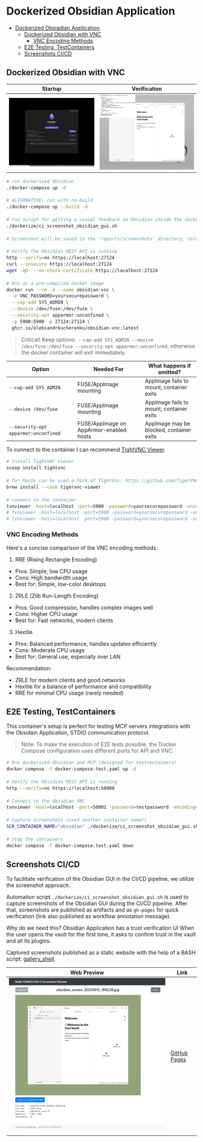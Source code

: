 # Dockerized Obsidian Application

<!-- TOC -->

- [Dockerized Obsiadian Application](#dockerized-obsiadian-application)
  - [Dockerized Obsidian with VNC](#dockerized-obsidian-with-vnc)
    - [VNC Encoding Methods](#vnc-encoding-methods)
  - [E2E Testing, TestContainers](#e2e-testing-testcontainers)
  - [Screenshots CI/CD](#screenshots-cicd)

<!-- /TOC -->

## Dockerized Obsidian with VNC

| Startup | Verification |
| --- | --- |
| ![Obsidian Main Screenshot](./obsidian-screenshot.jpg) | ![Docker](./obsidian-docker-setup.jpg) |

```bash
# run dockerized Obsidian
./docker-compose up -d

# ALTERNATIVE: run with re-build
./docker-compose up --build -d

# run script for getting a visual feedback on Obsidian inside the docker container
./dockerize/ci_screenshot_obsidian_gui.sh

# Screenshot will be saved in the 'reports/screenshots' directory, relative to project root

# Verify the Obsidian REST API is running
http --verify=no https://localhost:27124
curl --insecure https://localhost:27124
wget -qO- --no-check-certificate https://localhost:27124

# Run as a pre-compiled docker image
docker run --rm -d --name obsidian-vnc \
  -e VNC_PASSWORD=yoursecurepassword \
  --cap-add SYS_ADMIN \
  --device /dev/fuse:/dev/fuse \
  --security-opt apparmor:unconfined \
  -p 5900:5900 -p 27124:27124 \
  ghcr.io/oleksandrkucherenko/obsidian-vnc:latest
```


> Critical! Keep options: `--cap-add SYS_ADMIN --device /dev/fuse:/dev/fuse --security-opt apparmor:unconfined`, otherwise the docker container will exit immediately.

| Option | Needed For | What happens if omitted? | 
|-----------------------|-------------------------|---------------------------------------------|
| `--cap-add SYS_ADMIN` | FUSE/AppImage mounting | AppImage fails to mount, container exits |
| `--device /dev/fuse` | FUSE/AppImage mounting | AppImage fails to mount, container exits |
| `--security-opt apparmor:unconfined` | FUSE/AppImage on AppArmor-enabled hosts | AppImage may be blocked, container exits |

To connect to the container I can recommend [TightVNC Viewer](https://www.tightvnc.com/).

```bash
# install TightVNC Viewer
scoop install tightvnc

# for MacOs can be used a fork of TightVnc: https://github.com/TigerVNC/tigervnc, https://tigervnc.org/
brew install --cask tigervnc-viewer

# connect to the container
tvnviewer -host=localhost -port=5900 -password=yoursecurepassword -encoding=zrle
# tvnviewer -host=localhost -port=5900 -password=yoursecurepassword -encoding=rre
# tvnviewer -host=localhost -port=5900 -password=yoursecurepassword -encoding=hextile
```

### VNC Encoding Methods

Here's a concise comparison of the VNC encoding methods:

1. RRE (Rising Rectangle Encoding)
  - Pros: Simple, low CPU usage
  - Cons: High bandwidth usage
  - Best for: Simple, low-color desktops
2. ZRLE (Zlib Run-Length Encoding)
  - Pros: Good compression, handles complex images well
  - Cons: Higher CPU usage
  - Best for: Fast networks, modern clients
3. Hextile
  - Pros: Balanced performance, handles updates efficiently
  - Cons: Moderate CPU usage
  - Best for: General use, especially over LAN

Recommendation:

- ZRLE for modern clients and good networks
- Hextile for a balance of performance and compatibility
- RRE for minimal CPU usage (rarely needed)

## E2E Testing, TestContainers

This container's setup is perfect for testing MCP servers integrations with the Obsidain Application, STDIO communication protocol.

> Note: To make the execution of E2E tests possible, the Docker Compose configuration uses different ports for API and VNC.

```bash
# Run dockerized Obsidian and MCP (designed for testcontainers)
docker compose -f docker-compose.test.yaml up -d

# Verify the Obsidian REST API is running
http --verify=no https://localhost:50000

# Connect to the Obsidian VNC
tvnviewer -host=localhost -port=50001 -password=testpassword -encoding=zrle

# Capture screenshots (used another container name!)
SCR_CONTAINER_NAME="obsidian" ./dockerize/ci_screenshot_obsidian_gui.sh

# Stop the containers
docker compose -f docker-compose.test.yaml down
```

## Screenshots CI/CD

To facilitate verification of the Obsidian GUI in the CI/CD pipeline, we utilize the screenshot approach.

Automation script `./dockerize/ci_screenshot_obsidian_gui.sh` is used to capture screenshots of the Obsidian GUI during the CI/CD pipeline. After that, screenshots are published as artifacts and as `gh-pages` for quick verification (link also published as workflow annotation message).

Why do we need this? Obsidian Application has a trust verification UI When the user opens the vault for the first time, it asks to confirm trust in the vault and all its plugins. 

Captured screenshots published as a static website with the help of a BASH script: [gallery_shell](https://github.com/Cyclenerd/gallery_shell). 

| Web Preview | Link |
| --- | --- |
| ![Web Preview](./screenshots-web-preview.jpg) | [GitHub Pages](https://OleksandrKucherenko.github.io/mcp-obsidian-via-rest/15666257244/) |

